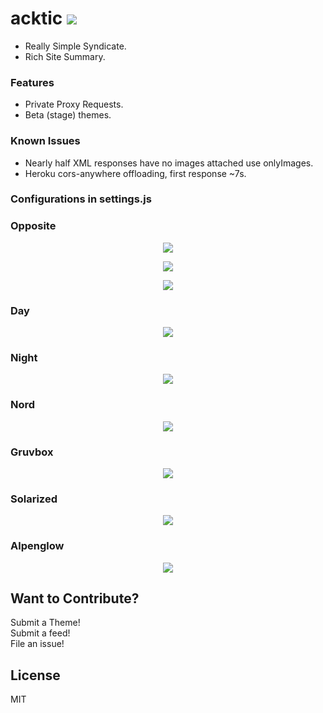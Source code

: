 # acktic <img src='https://img.shields.io/github/license/acktic/acktic.github.io?style=social'>

  - Really Simple Syndicate.
  - Rich Site Summary.

### Features

* Private Proxy Requests.
* Beta (stage) themes.

### Known Issues

* Nearly half XML responses have no images attached use onlyImages.
* Heroku cors-anywhere offloading, first response ~7s.

### Configurations in settings.js

 ### Opposite

 <p align='center'><img src='http://acktic.github.io/screenshots/visit.jpg'></p>

 <p align='center'><img src='http://acktic.github.io/screenshots/result.jpg'></p>

 <p align='center'><img src='http://acktic.github.io/screenshots/wall.jpg'></p>



### Day

<p align='center'><img src='http://acktic.github.io/screenshots/Day.jpg'></p>

### Night

<p align='center'><img src='http://acktic.github.io/screenshots/Night.jpg'></p>

### Nord

<p align='center'><img src='http://acktic.github.io/screenshots/Nord.jpg'></p>

### Gruvbox

<p align='center'><img src='http://acktic.github.io/screenshots/Gruvbox.jpg'></p>

### Solarized

<p align='center'><img src='http://acktic.github.io/screenshots/Solarized.jpg'></p>

### Alpenglow

<p align='center'><img src='http://acktic.github.io/screenshots/Alpenglow.jpg'></p>

Want to Contribute?
----

Submit a Theme!<br>
Submit a feed!<br>
File an issue!<br>

License
----

MIT
